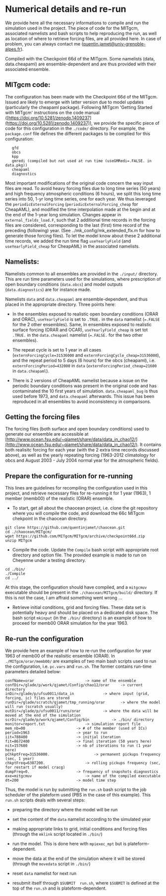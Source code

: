 # Numerical details and re-run

We provide here all the necessary informations to compile and run the simulation used in the project. The piece of code for the MITgcm, associated namelists and bash scripts to help reproducing the run, as well as location of where to retrieve forcing files, are all provided here. In case of problem, you can always contact me (<quentin.jamet@univ-grenoble-alpes.fr>).



Compiled with the Checkpoint 66d of the MITgcm. Some namelists (data, data.cheapaml) are ensemble-dependent and are thus provided with their associated ensemble.

## MITgcm code: 

The configuration has been made with the Checkpoint 66d of the MITgcm. Issued are likely to emerge with latter version due to model updates (particularly the cheapaml package). Following MITgcm 'Getting Started with MITgcm' instructions on the code manual ([https://doi.org/10.5281/zenodo.1409237](https://doi.org/10.5281/zenodo.1409237)), we provide the specific piece of code for this configuration in the ```./code/``` directory. For example, the ```package.conf``` file defines the different packages to be complied for this configuration:

```
   gfd
   obcs
   kpp
   gmredi (compiled but not used at run time (useGMRedi=.FALSE. in data.pkg))
   cheapaml
   diagnostics
```

Most important modifications of the original code concern the way input files are read. To avoid heavy forcing files due to long time series (50 years) and high frequency atmospheric conditions (6 hours), we split this long time series into 50, 1-yr long time series, one for each year. We thus leveraged the ```periodicExternalForcing``` (```periodicExternalForcing_cheap``` for CheapAML), and modified the time interpolation made at the begin and at the end of the 1-year long simulation. Changes appear in ```external_fields_load.F```, such that 2 additional time records in the forcing files are considered, corresponding to the last (first) time record of the preceding (following) year. (See ../mk_config/mk_extended_flx.m for how to generate those forcing files). To let the model know about these 2 additional time records, we added the run time flag ```useYearlyField``` (and ```useYearlyField_cheap``` for CheapAML) in the associated namelists.


## Namelists:

Namelists common to all ensembles are provided in the ```./input/``` directory. This are run time parameters used for the simulations, where prescription of open boundary conditions (```data.obcs```) and model outputs (```data.diagnostics```) are for instance made. 

Namelists ```data``` and ```data.cheapaml``` are ensemble-dependent, and thus placed in the appropriate directory. Three points here:

- In the ensembles exposed to realistic open boundary conditions (ORAR and ORAC), ```useYearlyField``` is set to ```.TRUE.``` in the ```data``` namelist (```=.FALSE``` for the 2 other ensembles). Same, In ensembles exposed to realistic surface forcing (ORAR and OCAR), ```useYearlyField_cheap``` is set tot ```.TRUE.``` in the ```data.cheapaml``` namelist (```=.FALSE.``` for the two other ensembles). 

- The repeat cycle is set to 1 year in all cases (```externForcingCycle=31536000``` and ```externForcingCycle_cheap=31536000```), and the repeat period to 5 days (6 hours) for the obcs (cheapaml), i.e. ```externForcingPeriod=432000``` in ```data``` (```externForcingPeriod_cheap=21600``` in ```data.cheapaml```).

- There is 2 versions of CheapAML namelist because a issue on the periodic boundary conditions was present in the original code and has contaminated the 10 first years of simulation. ```data.cheapaml_bug``` is thus used before 1973, and ```data.cheapaml``` afterwards. This issue has been reproduced in all ensembles to avoid inconsistency in comparisons.

## Getting the forcing files

The forcing files (both surface and open boundary conditions) used to generate our ensemble are accessible at [http://www.ocean.fsu.edu/~qjamet/share/data/data_in_chao12/](http://www.ocean.fsu.edu/~qjamet/share/data/data_in_chao12/). It contains both realisitc forcing for each year (with the 2 extra time records discussed above), as well as the yearly repeating forcing (1963-2012 climatology for obcs and August 2003 - July 2004 normal year for the atmospheric fields).


## Prepare the configuration for re-running

This lines are guidelines for recompiling the configuration used in this project, and retrieve necessary files for re-running it for 1 year (1963), 1 member (memb00) of the realistic (ORAR) ensemble.

- To start, get all about the chaocean project, i.e. clone the git repository where you will compile the code, and download the 66c MITgcm chekpoint in the chaocean directory.

```
git clone https://github.com/quentinjamet/chaocean.git
cd ./chaocean/MITgcm/
wget https://github.com/MITgcm/MITgcm/archive/checkpoint66d.zip
unzip MITgcm
```
- Compile the code. Update the ```Compile``` bash script with appropriate root directory and option file. The provided example is made to run on Cheyenne under a testing directory.
```
cd ./bin/
./Compile
cd ../
```
At this stage, the configuration should have compiled, and a ```mitgcmuv``` executable should be present in the ```./chaocean/MITgcm/build/``` directory. If this is not the case, I am affraid something went wrong ...

- Retrieve initial conditions, grid and forcing files. These data set is potentially heavy and should be placed on a dedicated disk space. The bash script ```mkinput``` (in the  ```./bin/``` directory)  is an example of how to proceed for memb00 ORAR simulation for the year 1963.


## Re-run the configuration

We provide here an example of how to re-run the configuration for year 1963 of memb00 of the realisitic ensemble (ORAR). In ```./MITgcm/orar/memb00/``` are examples of two main bash scripts used to run the configuration, i.e. ```pc.vars``` and ```run.sh```. The former contains run-time parameters detailed below:
```
confName=orar						-> name of the ensemble
confDir=/glade/p/work/qjamet/Config/chao12/orar		-> current directory
inDir=/glade/p/ufsu0011/data_in				-> where input (grid, forcing, ic) files are stored
runDir=/glade/scratch/qjamet/tmp_running/orar		-> where the model will run (scratch usually)
outDir=/glade/p/ufsu0011/runs/orar			-> where the data will be moved at the end of the simulation
scrDir=/glade/p/work/qjamet/Config/bin			-> ./bin/ directory
monitor=report.txt					-> simulation report file
mem_nb=00						-> # of the member (used of ICs)
period=1963						-> year to run
iit=788400						-> initial iteration
fit=8672400						-> final iteration (50 years here) 
nit=157680						-> nb of iterations to run (1 year here)
pChkptFreq=31536000.					-> permanent pickups frequency (sec, 1 year)
chkptFreq=6307200.					-> rolling pickups frequency (sec, for restart if model cracg)
dumpFreq=0.						-> frequency of snapshots diagnostics
exe=mitgcmuv						-> name of the compiled executable
dt=200							-> model time step
```

Thus, the model is run by submitting the ```run.sh``` bash script to the job scheduler of the plateform used (PBS in the case of this example). This ```run.sh``` scripts deals with several steps:

- preparing the directory where the model will be run

- set the content of the ```data``` namelist according to the simulated year

- making appropriate links to grid, initial conditions and forcing files (through the ```mklink``` script located in ```./bin/```)

- run the model. This is done here with ```mpiexec_mpt``` but is plateform-dependent.

- move the data at the end of the simulation where it will be stored (through the ```movedata``` script in ```./bin/```)

- reset ```data``` namelist for next run

- resubmit itself through ```$SUBMIT  run.sh```, where ```$SUBMIT``` is defined at the top of the ```run.sh``` and is plateform-dependent.


